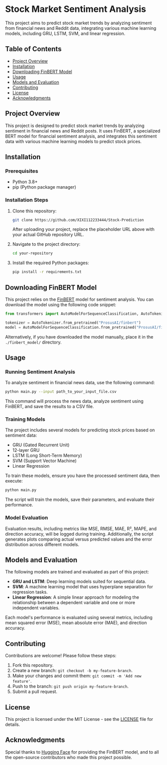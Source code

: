 # Stock Market Sentiment Analysis

This project aims to predict stock market trends by analyzing sentiment from financial news and Reddit data, integrating various machine learning models, including GRU, LSTM, SVM, and linear regression.

## Table of Contents
- [Project Overview](#project-overview)
- [Installation](#installation)
- [Downloading FinBERT Model](#downloading-finbert-model)
- [Usage](#usage)
- [Models and Evaluation](#models-and-evaluation)
- [Contributing](#contributing)
- [License](#license)
- [Acknowledgments](#acknowledgments)

## Project Overview

This project is designed to predict stock market trends by analyzing sentiment in financial news and Reddit posts. It uses FinBERT, a specialized BERT model for financial sentiment analysis, and integrates this sentiment data with various machine learning models to predict stock prices.

## Installation

### Prerequisites
- Python 3.8+
- pip (Python package manager)

### Installation Steps

1. Clone this repository:
   ```bash
   git clone https://github.com/XIXI112233444/Stock-Prediction
   ```
   After uploading your project, replace the placeholder URL above with your actual GitHub repository URL.

2. Navigate to the project directory:
   ```bash
   cd your-repository
   ```

3. Install the required Python packages:
   ```bash
   pip install -r requirements.txt
   ```

## Downloading FinBERT Model

This project relies on the [FinBERT](https://huggingface.co/ProsusAI/finbert) model for sentiment analysis. You can download the model using the following code snippet:

```python
from transformers import AutoModelForSequenceClassification, AutoTokenizer

tokenizer = AutoTokenizer.from_pretrained("ProsusAI/finbert")
model = AutoModelForSequenceClassification.from_pretrained("ProsusAI/finbert")
```

Alternatively, if you have downloaded the model manually, place it in the `./finbert_model/` directory.

## Usage

### Running Sentiment Analysis

To analyze sentiment in financial news data, use the following command:

```bash
python main.py --input path_to_your_input_file.csv
```

This command will process the news data, analyze sentiment using FinBERT, and save the results to a CSV file.

### Training Models

The project includes several models for predicting stock prices based on sentiment data:

- GRU (Gated Recurrent Unit)
- 12-layer GRU
- LSTM (Long Short-Term Memory)
- SVM (Support Vector Machine)
- Linear Regression

To train these models, ensure you have the processed sentiment data, then execute:

```bash
python main.py
```

The script will train the models, save their parameters, and evaluate their performance.

### Model Evaluation

Evaluation results, including metrics like MSE, RMSE, MAE, R², MAPE, and direction accuracy, will be logged during training. Additionally, the script generates plots comparing actual versus predicted values and the error distribution across different models.

## Models and Evaluation

The following models are trained and evaluated as part of this project:

- **GRU and LSTM**: Deep learning models suited for sequential data.
- **SVM**: A machine learning model that uses hyperplane separation for regression tasks.
- **Linear Regression**: A simple linear approach for modeling the relationship between a dependent variable and one or more independent variables.

Each model's performance is evaluated using several metrics, including mean squared error (MSE), mean absolute error (MAE), and direction accuracy.

## Contributing

Contributions are welcome! Please follow these steps:

1. Fork this repository.
2. Create a new branch: `git checkout -b my-feature-branch`.
3. Make your changes and commit them: `git commit -m 'Add new feature'`.
4. Push to the branch: `git push origin my-feature-branch`.
5. Submit a pull request.

## License

This project is licensed under the MIT License - see the [LICENSE](LICENSE) file for details.

## Acknowledgments

Special thanks to [Hugging Face](https://huggingface.co/) for providing the FinBERT model, and to all the open-source contributors who made this project possible.
